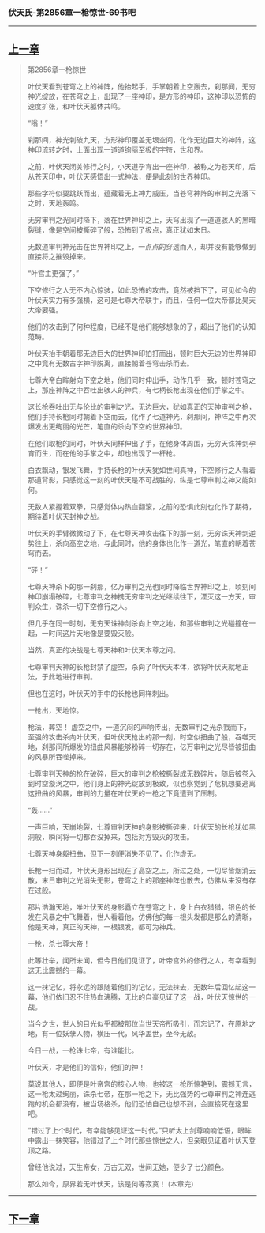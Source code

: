 ### 伏天氏-第2856章一枪惊世-69书吧

--------
[上一章](./1a1aca95647c6b750ec01b097437f298.md)
--------


>
>
>
>第2856章一枪惊世
>
>叶伏天看到苍穹之上的神阵，他抬起手，手掌朝着上空轰去，刹那间，无穷神光绽放，在苍穹之上，出现了一座神印，是方形的神印，这神印以恐怖的速度扩张，和叶伏天躯体共鸣。
>
>“嗡！”
>
>刹那间，神光刺破九天，方形神印覆盖无垠空间，化作无边巨大的神阵，这神印流转之时，上面出现一道道绚丽至极的字符，世和界。
>
>之前，叶伏天闭关修行之时，小天道孕育出一座神印，被称之为苍天印，后从苍天印中，叶伏天感悟出一式神法，便是此刻的世界神印。
>
>那些字符似要跳跃而出，蕴藏着无上神力威压，当苍穹神阵的审判之光落下之时，天地轰鸣。
>
>无穷审判之光同时降下，落在世界神印之上，天穹出现了一道道骇人的黑暗裂缝，像是空间被撕碎了般，恐怖到了极点，真正犹如末日。
>
>无数道审判神光击在世界神印之上，一点点的穿透而入，却并没有能够做到直接将之摧毁掉来。
>
>“叶宫主更强了。”
>
>下空修行之人无不内心惊骇，如此恐怖的攻击，竟然被挡下了，可见如今的叶伏天实力有多强横，这可是七尊大帝联手，而且，任何一位大帝都比昊天大帝要强。
>
>他们的攻击到了何种程度，已经不是他们能够想象的了，超出了他们的认知范畴。
>
>叶伏天抬手朝着那无边巨大的世界神印拍打而出，顿时巨大无边的世界神印之中竟有无数古字神印脱离，直接朝着苍穹击杀而去。
>
>七尊大帝白眸射向下空之地，他们同时伸出手，动作几乎一致，顿时苍穹之上，那座神阵之中吞吐出骇人的神兵，有七柄长枪出现在他们手掌之中。
>
>这长枪吞吐出无与伦比的审判之光，无边巨大，犹如真正的天神审判之枪，他们手持长枪同时朝着下空而去，化作了七道神光，刹那间，神阵之中再次爆发出更绚丽的光芒，笔直的杀向下空的世界神印。
>
>在他们取枪的同时，叶伏天同样伸出了手，在他身体周围，无穷天诛神剑孕育而生，而在他的手掌之中，却也出现了一杆枪。
>
>白衣飘动，银发飞舞，手持长枪的叶伏天犹如世间真神，下空修行之人看着那道背影，只感觉这一刻的叶伏天是不可战胜的，纵是七尊审判之神又能如何。
>
>无数人紧握着双拳，只感觉体内热血翻滚，之前的恐惧此刻也化作了期待，期待着叶伏天封神之战。
>
>叶伏天的手臂微微动了下，在七尊天神攻击往下的那一刻，无穷诛天神剑逆势往上，杀向高空之地，与此同时，他的身体也化作一道光，笔直的朝着苍穹而去。
>
>“砰！”
>
>七尊天神杀下的那一刹那，亿万审判之光也同时降临世界神印之上，顷刻间神印崩塌破碎，七尊审判之神携无穷审判之光继续往下，湮灭这一方天，审判众生，诛杀一切下空修行之人。
>
>但几乎在同一时刻，无穷天诛神剑杀向上空之地，和那些审判之光碰撞在一起，一时间这片天地像是要毁灭般。
>
>当然，真正的决战是七尊天神和叶伏天本尊之间。
>
>七尊审判天神的长枪封禁了虚空，杀向了叶伏天本体，欲将叶伏天就地正法，于此地进行审判。
>
>但也在这时，叶伏天的手中的长枪也同样刺出。
>
>一枪出，天地惊。
>
>枪法，葬空！
>虚空之中，一道沉闷的声响传出，无数审判之光杀戮而下，至强的攻击杀向叶伏天，但叶伏天枪出的那一刻，时空似扭曲了般，吞噬天地，刹那间所爆发的扭曲风暴能够粉碎一切存在，亿万审判之光尽皆被扭曲的风暴所吞噬掉来。
>
>七尊审判天神的枪在破碎，巨大的审判之枪被撕裂成无数碎片，随后被卷入到时空漩涡之中，他们身上的神光绽放到极致，似也察觉到了危机想要逃离这扭曲的风暴，审判的力量在叶伏天的一枪之下竟遭到了压制。
>
>“轰……”
>
>一声巨响，天崩地裂，七尊审判天神的身影被撕碎来，叶伏天的长枪犹如黑洞般，瞬间将一切都吞没掉来，包括对方毁灭的攻击。
>
>七尊天神身躯扭曲，但下一刻便消失不见了，化作虚无。
>
>长枪一扫而过，叶伏天身形出现在了高空之上，所过之处，一切尽皆烟消云散，末日审判之光消失无影，苍穹之上的那座神阵也散去，仿佛从来没有存在过般。
>
>那片浩瀚天地，唯叶伏天的身影矗立在苍穹之上，身上白衣猎猎，银色的长发在风暴之中飞舞着，世人看着他，仿佛他的每一根头发都是那么的清晰，他是天神，真正的天神，一根银发，都可为神兵。
>
>一枪，杀七尊大帝！
>
>此等壮举，闻所未闻，但今日他们见证了，叶帝宫外的修行之人，有幸看到这无比震撼的一幕。
>
>这一抹记忆，将永远的跟随着他们的记忆，无法抹去，无数年后回忆起这一幕，他们依旧忍不住热血沸腾，无比的自豪见证了这一战，叶伏天惊世的一战。
>
>当今之世，世人的目光似乎都被那位当世天帝所吸引，而忘记了，在原地之地，有一位妖孽人物，横压一代，风华盖世，至今无敌。
>
>今日一战，一枪诛七帝，有谁能比。
>
>叶伏天，才是他们的信仰，他们的神！
>
>莫说其他人，即便是叶帝宫的核心人物，也被这一枪所惊艳到，震撼无言，这一枪太过绚丽，诛杀七帝，在那一枪之下，无比强势的七尊审判之神连逃跑的机会都没有，被当场格杀，他们恐怕自己也想不到，会直接死在这里吧。
>
>“错过了上个时代，有幸能够见证这一时代。”只听太上剑尊喃喃低语，眼眸中露出一抹笑容，他错过了上个时代那些惊世之人，但亲眼见证着叶伏天登顶之路。
>
>曾经他说过，天生帝女，万古无双，世间无她，便少了七分颜色。
>
>那么如今，原界若无叶伏天，该是何等寂寞！
>(本章完)
>
>

--------
[下一章](./72f180c420a65b963bed8748d662cf8b.md)
--------
